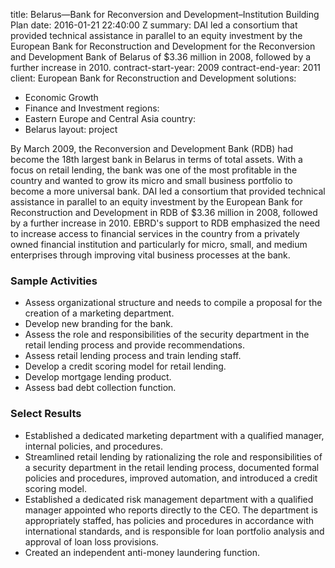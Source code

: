 
title: Belarus—Bank for Reconversion and Development–Institution Building Plan
date: 2016-01-21 22:40:00 Z
summary: DAI led a consortium that provided technical assistance in parallel to an
  equity investment by the European Bank for Reconstruction and Development for the
  Reconversion and Development Bank of Belarus of $3.36 million in 2008, followed
  by a further increase in 2010.
contract-start-year: 2009
contract-end-year: 2011
client: European Bank for Reconstruction and Development
solutions:
- Economic Growth
- Finance and Investment
regions:
- Eastern Europe and Central Asia
country:
- Belarus
layout: project


By March 2009, the Reconversion and Development Bank (RDB) had become the 18th largest bank in Belarus in terms of total assets. With a focus on retail lending, the bank was one of the most profitable in the country and wanted to grow its micro and small business portfolio to become a more universal bank. DAI led a consortium that provided technical assistance in parallel to an equity investment by the European Bank for Reconstruction and Development in RDB of $3.36 million in 2008, followed by a further increase in 2010. EBRD's support to RDB emphasized the need to increase access to financial services in the country from a privately owned financial institution and particularly for micro, small, and medium enterprises through improving vital business processes at the bank.

### Sample Activities

* Assess organizational structure and needs to compile a proposal for the creation of a marketing department.
* Develop new branding for the bank.
* Assess the role and responsibilities of the security department in the retail lending process and provide recommendations.
* Assess retail lending process and train lending staff.
* Develop a credit scoring model for retail lending.
* Develop mortgage lending product.
* Assess bad debt collection function.

### Select Results

* Established a dedicated marketing department with a qualified manager, internal policies, and procedures.
* Streamlined retail lending by rationalizing the role and responsibilities of a security department in the retail lending process, documented formal policies and procedures, improved automation, and introduced a credit scoring model.
* Established a dedicated risk management department with a qualified manager appointed who reports directly to the CEO. The department is appropriately staffed, has policies and procedures in accordance with international standards, and is responsible for loan portfolio analysis and approval of loan loss provisions.
* Created an independent anti-money laundering function.
